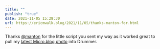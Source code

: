 ```yaml
---
title: ""
publish: "true"
date: 2021-11-05 15:28:30
url: https://ericmwalk.blog/2021/11/05/thanks-manton-for.html
---
```


Thanks [@manton](https://micro.blog/manton) for the little script you sent my way as it worked great to pull my [latest Micro.blog photo](https://gist.github.com/manton/952580bb1e6a60e9f3930cb1882f0a04) into Drummer.